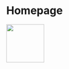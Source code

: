 # Homepage
<a href="URL_REDIRECT" target="blank"><img align="center" src="URL_TO_YOUR_IMAGE" height="100" /></a>
